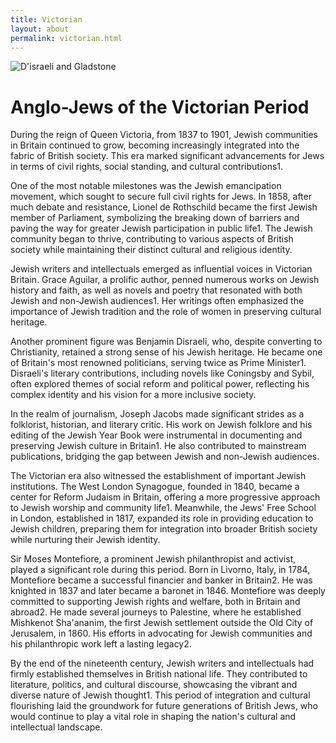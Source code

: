 ```yaml
---
title: Victorian
layout: about
permalink: victorian.html
---
```


<style>
img {
     max-width: 100%;
     height: auto;
}

</style>

<div class=img>
<img src="objects/disraeli.jpg"
     alt="D'israeli and Gladstone"
     style="float: left; margin-right: 10px; padding-bottom:20px;" />  
</div>

&nbsp;

# Anglo-Jews of the Victorian Period

During the reign of Queen Victoria, from 1837 to 1901, Jewish communities in Britain continued to grow, becoming increasingly integrated into the fabric of British society. This era marked significant advancements for Jews in terms of civil rights, social standing, and cultural contributions1.

One of the most notable milestones was the Jewish emancipation movement, which sought to secure full civil rights for Jews. In 1858, after much debate and resistance, Lionel de Rothschild became the first Jewish member of Parliament, symbolizing the breaking down of barriers and paving the way for greater Jewish participation in public life1. The Jewish community began to thrive, contributing to various aspects of British society while maintaining their distinct cultural and religious identity.

Jewish writers and intellectuals emerged as influential voices in Victorian Britain. Grace Aguilar, a prolific author, penned numerous works on Jewish history and faith, as well as novels and poetry that resonated with both Jewish and non-Jewish audiences1. Her writings often emphasized the importance of Jewish tradition and the role of women in preserving cultural heritage.

Another prominent figure was Benjamin Disraeli, who, despite converting to Christianity, retained a strong sense of his Jewish heritage. He became one of Britain's most renowned politicians, serving twice as Prime Minister1. Disraeli's literary contributions, including novels like Coningsby and Sybil, often explored themes of social reform and political power, reflecting his complex identity and his vision for a more inclusive society.

In the realm of journalism, Joseph Jacobs made significant strides as a folklorist, historian, and literary critic. His work on Jewish folklore and his editing of the Jewish Year Book were instrumental in documenting and preserving Jewish culture in Britain1. He also contributed to mainstream publications, bridging the gap between Jewish and non-Jewish audiences.

The Victorian era also witnessed the establishment of important Jewish institutions. The West London Synagogue, founded in 1840, became a center for Reform Judaism in Britain, offering a more progressive approach to Jewish worship and community life1. Meanwhile, the Jews' Free School in London, established in 1817, expanded its role in providing education to Jewish children, preparing them for integration into broader British society while nurturing their Jewish identity.

Sir Moses Montefiore, a prominent Jewish philanthropist and activist, played a significant role during this period. Born in Livorno, Italy, in 1784, Montefiore became a successful financier and banker in Britain2. He was knighted in 1837 and later became a baronet in 1846. Montefiore was deeply committed to supporting Jewish rights and welfare, both in Britain and abroad2. He made several journeys to Palestine, where he established Mishkenot Sha'ananim, the first Jewish settlement outside the Old City of Jerusalem, in 1860. His efforts in advocating for Jewish communities and his philanthropic work left a lasting legacy2.

By the end of the nineteenth century, Jewish writers and intellectuals had firmly established themselves in British national life. They contributed to literature, politics, and cultural discourse, showcasing the vibrant and diverse nature of Jewish thought1. This period of integration and cultural flourishing laid the groundwork for future generations of British Jews, who would continue to play a vital role in shaping the nation's cultural and intellectual landscape.

&nbsp;